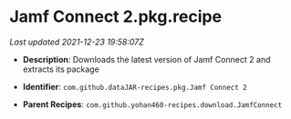 # Jamf Connect 2.pkg.recipe

_Last updated 2021-12-23 19:58:07Z_

- **Description**: Downloads the latest version of Jamf Connect 2 and extracts its package

- **Identifier**: `com.github.dataJAR-recipes.pkg.Jamf Connect 2`

- **Parent Recipes**: `com.github.yohan460-recipes.download.JamfConnect`